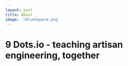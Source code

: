 ```yaml
---
layout: post
title: About
image: '/blueSquare.png'
---
```


# 9 Dots.io - teaching artisan engineering, together
